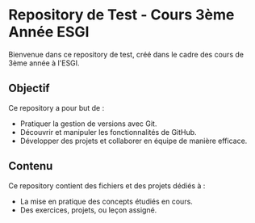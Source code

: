 # Repository de Test - Cours 3ème Année ESGI

Bienvenue dans ce repository de test, créé dans le cadre des cours de 3ème année à l'ESGI.

## Objectif

Ce repository a pour but de :
- Pratiquer la gestion de versions avec Git.
- Découvrir et manipuler les fonctionnalités de GitHub.
- Développer des projets et collaborer en équipe de manière efficace.

## Contenu

Ce repository contient des fichiers et des projets dédiés à :
- La mise en pratique des concepts étudiés en cours.
- Des exercices, projets, ou leçon assigné.

